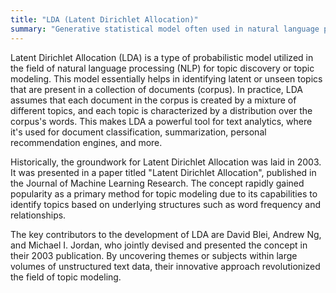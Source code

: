 ```yaml
---
title: "LDA (Latent Dirichlet Allocation)"
summary: "Generative statistical model often used in natural language processing to discover hidden (or latent) topics within a collection of documents."
---
```


Latent Dirichlet Allocation (LDA) is a type of probabilistic model utilized in the field of natural language processing (NLP) for topic discovery or topic modeling. This model essentially helps in identifying latent or unseen topics that are present in a collection of documents (corpus). In practice, LDA assumes that each document in the corpus is created by a mixture of different topics, and each topic is characterized by a distribution over the corpus's words. This makes LDA a powerful tool for text analytics, where it's used for document classification, summarization, personal recommendation engines, and more.

Historically, the groundwork for Latent Dirichlet Allocation was laid in 2003. It was presented in a paper titled "Latent Dirichlet Allocation", published in the Journal of Machine Learning Research. The concept rapidly gained popularity as a primary method for topic modeling due to its capabilities to identify topics based on underlying structures such as word frequency and relationships.

The key contributors to the development of LDA are David Blei, Andrew Ng, and Michael I. Jordan, who jointly devised and presented the concept in their 2003 publication. By uncovering themes or subjects within large volumes of unstructured text data, their innovative approach revolutionized the field of topic modeling.
